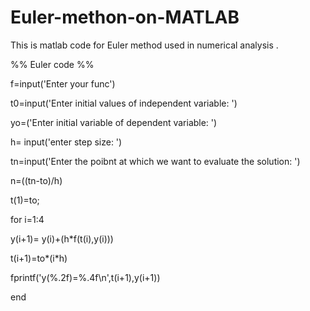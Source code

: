 # Euler-methon-on-MATLAB

This is matlab code for Euler method used in numerical analysis .

%% Euler code %%

f=input('Enter your func')

t0=input('Enter initial values of independent variable: ')

yo=('Enter initial variable of dependent variable: ')

h= input('enter step size: ')

tn=input('Enter the poibnt at which we want to evaluate the solution: ')

n=((tn-to)/h)

t(1)=to;

for i=1:4

y(i+1)= y(i)+(h*f(t(i),y(i)))

t(i+1)=to*(i*h)

fprintf('y(%.2f)=%.4f\n',t(i+1),y(i+1))

end
